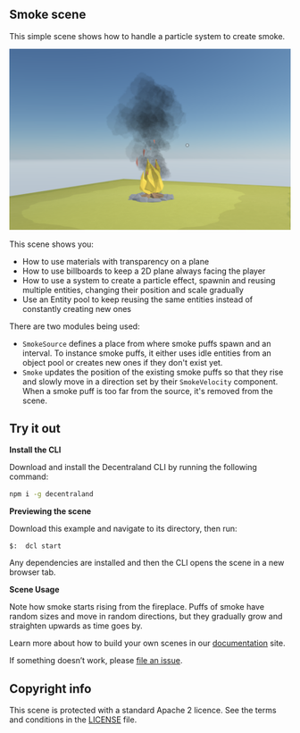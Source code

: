 ## Smoke scene

This simple scene shows how to handle a particle system to create smoke. 

![](screenshot/screenshot.png)


This scene shows you:
- How to use materials with transparency on a plane
- How to use billboards to keep a 2D plane always facing the player
- How to use a system to create a particle effect, spawnin and reusing multiple entities, changing their position and scale gradually
- Use an Entity pool to keep reusing the same entities instead of constantly creating new ones

There are two modules being used:

- `SmokeSource` defines a place from where smoke puffs spawn and an interval. To instance smoke puffs, it either uses idle entities from an object pool or creates new ones if they don't exist yet. 
- `Smoke` updates the position of the existing smoke puffs so that they rise and slowly move in a direction set by their `SmokeVelocity` component. When a smoke puff is too far from the source, it's removed from the scene.


## Try it out

**Install the CLI**

Download and install the Decentraland CLI by running the following command:

```bash
npm i -g decentraland
```

**Previewing the scene**

Download this example and navigate to its directory, then run:

```
$:  dcl start
```

Any dependencies are installed and then the CLI opens the scene in a new browser tab.

**Scene Usage**

Note how smoke starts rising from the fireplace. Puffs of smoke have random sizes and move in random directions, but they gradually grow and straighten upwards as time goes by.

Learn more about how to build your own scenes in our [documentation](https://docs.decentraland.org/) site.

If something doesn’t work, please [file an issue](https://github.com/decentraland-scenes/Awesome-Repository/issues/new).

## Copyright info

This scene is protected with a standard Apache 2 licence. See the terms and conditions in the [LICENSE](/LICENSE) file.
